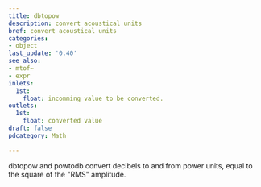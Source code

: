```yaml
---
title: dbtopow
description: convert acoustical units
bref: convert acoustical units
categories:
- object
last_update: '0.40'
see_also:
- mtof~
- expr
inlets:
  1st:
    float: incomming value to be converted.
outlets:
  1st:
    float: converted value
draft: false
pdcategory: Math

---
```

dbtopow and powtodb convert decibels to and from power units, equal to the square of the "RMS" amplitude.
